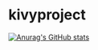 # kivyproject
[![Anurag's GitHub stats](https://github-readme-stats.vercel.app/api?username=rqsrdco)](https://github.com/anuraghazra/github-readme-stats)
